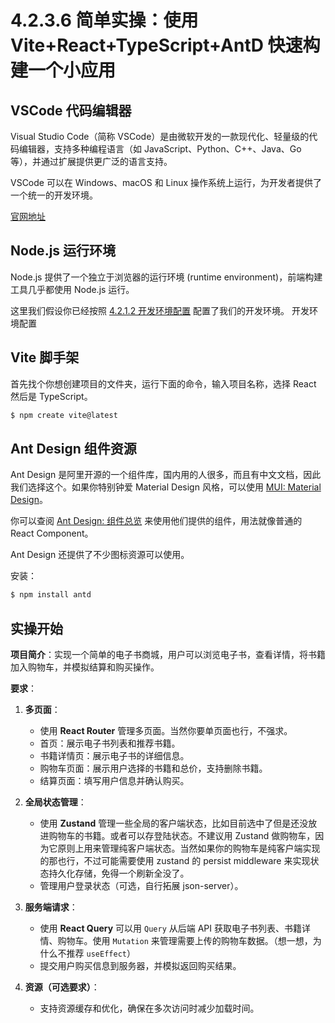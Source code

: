 # 4.2.3.6 简单实操：使用 Vite+React+TypeScript+AntD 快速构建一个小应用

## VSCode 代码编辑器

Visual Studio Code（简称 VSCode）是由微软开发的一款现代化、轻量级的代码编辑器，支持多种编程语言（如 JavaScript、Python、C++、Java、Go 等），并通过扩展提供更广泛的语言支持。

VSCode 可以在 Windows、macOS 和 Linux 操作系统上运行，为开发者提供了一个统一的开发环境。

[官网地址](https://code.visualstudio.com/) 

## Node.js 运行环境

Node.js 提供了一个独立于浏览器的运行环境 (runtime environment)，前端构建工具几乎都使用 Node.js 运行。

这里我们假设你已经按照 [4.2.1.2 开发环境配置](../4.2.1%20导读模块/4.2.1.2%20开发环境配置.md) 配置了我们的开发环境。
开发环境配置

## Vite 脚手架

首先找个你想创建项目的文件夹，运行下面的命令，输入项目名称，选择 React 然后是 TypeScript。

``` bash
$ npm create vite@latest
```


## Ant Design 组件资源

Ant Design 是阿里开源的一个组件库，国内用的人很多，而且有中文文档，因此我们选择这个。如果你特别钟爱 Material Design 风格，可以使用 [MUI: Material Design](https://mui.com/material-ui/)。

你可以查阅 [Ant Design: 组件总览](https://ant.design/components/overview-cn/) 来使用他们提供的组件，用法就像普通的 React Component。

Ant Design 还提供了不少图标资源可以使用。

安装：

``` bash
$ npm install antd
```

## 实操开始

**项目简介**：实现一个简单的电子书商城，用户可以浏览电子书，查看详情，将书籍加入购物车，并模拟结算和购买操作。

**要求**：
1. **多页面**：
   - 使用 **React Router** 管理多页面。当然你要单页面也行，不强求。
   - 首页：展示电子书列表和推荐书籍。
   - 书籍详情页：展示电子书的详细信息。
   - 购物车页面：展示用户选择的书籍和总价，支持删除书籍。
   - 结算页面：填写用户信息并确认购买。

2. **全局状态管理**：
   - 使用 **Zustand** 管理一些全局的客户端状态，比如目前选中了但是还没放进购物车的书籍。或者可以存登陆状态。不建议用 Zustand 做购物车，因为它原则上用来管理纯客户端状态。当然如果你的购物车是纯客户端实现的那也行，不过可能需要使用 zustand 的 persist middleware 来实现状态持久化存储，免得一个刷新全没了。
   - 管理用户登录状态（可选，自行拓展 json-server）。

3. **服务端请求**：
   - 使用 **React Query** 可以用 `Query` 从后端 API 获取电子书列表、书籍详情、购物车。使用 `Mutation` 来管理需要上传的购物车数据。（想一想，为什么不推荐 `useEffect`）
   - 提交用户购买信息到服务器，并模拟返回购买结果。

4. **资源（可选要求）**：
   - 支持资源缓存和优化，确保在多次访问时减少加载时间。

